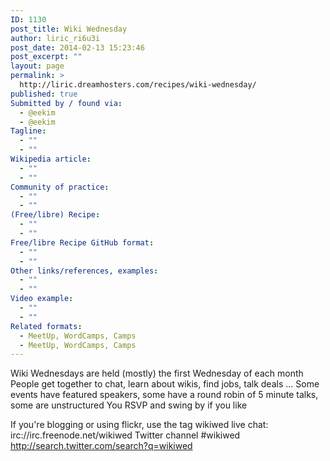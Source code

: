```yaml
---
ID: 1130
post_title: Wiki Wednesday
author: liric_ri6u3i
post_date: 2014-02-13 15:23:46
post_excerpt: ""
layout: page
permalink: >
  http://liric.dreamhosters.com/recipes/wiki-wednesday/
published: true
Submitted by / found via:
  - @eekim
  - @eekim
Tagline:
  - ""
  - ""
Wikipedia article:
  - ""
  - ""
Community of practice:
  - ""
  - ""
(Free/libre) Recipe:
  - ""
  - ""
Free/libre Recipe GitHub format:
  - ""
  - ""
Other links/references, examples:
  - ""
  - ""
Video example:
  - ""
  - ""
Related formats:
  - MeetUp, WordCamps, Camps
  - MeetUp, WordCamps, Camps
---
```

Wiki Wednesdays are held (mostly) the first Wednesday of each month
People get together to chat, learn about wikis, find jobs, talk deals ...
Some events have featured speakers, some have a round robin of 5 minute talks, some are unstructured
You RSVP and swing by if you like

If you're blogging or using flickr, use the tag wikiwed
live chat: irc://irc.freenode.net/wikiwed
Twitter channel #wikiwed http://search.twitter.com/search?q=wikiwed